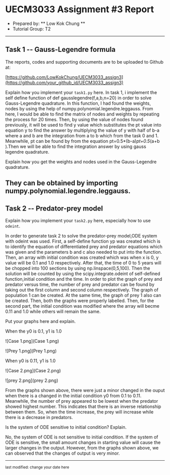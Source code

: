 UECM3033 Assignment #3 Report
========================================================

- Prepared by: ** Low Kok Chung **
- Tutorial Group: T2

--------------------------------------------------------

## Task 1 --  Gauss-Legendre formula

The reports, codes and supporting documents are to be uploaded to Github at: 

[https://github.com/LowKokChung/UECM3033_assign3](https://github.com/your_github_id/UECM3033_assign3)


Explain how you implement your `task1.py` here.
In task 1, i implement the  self define function of def gausslegendre(f,a,b,n=20) in order to solve Gauss-Legendre quadrature. In this function, I had found the weights, nodes by using the help of numpy.polynomial.legendre.leggauss. From here, I would be able to find the matrix of  nodes and weights by repeating the process for 20 times. Then, by using the value of nodes found previously, it will be used to find y value which substitutes the pt value into equation y to find the answer by multiplying the value of y with half of b-a where a and b are the integration from a to b which from the task 0 and 1. Meanwhile, pt can be found by from the equation pt=0.5*(b-a)*pt+0.5*(a+b ).Then we will be able to find the integration answer by using gauss legendre quadrature.

Explain how you get the weights and nodes used in the Gauss-Legendre quadrature.

They can be obtained by importing numpy.polynomial.legendre.leggauss.
---------------------------------------------------------

## Task 2 -- Predator-prey model

Explain how you implement your `task2.py` here, especially how to use `odeint`.

In order to generate task 2 to solve the predator-prey model,ODE system with odeint was used. First, a self-define function yp was created which is to identify the equation of differentiated prey and predator equations which was given and the parameters b and c also needed to put into the function. Then, an array with initial condition was created which was when x is 0, y value will be 0.1 and 1.0 respectively. After that, the time of 0 to 5 years will be chopped into 100 sections by using np.linspace(0,5,100). Then the solution will be counted by using the scipy.integrate.odeint of self-defined function,initial condition and the time. In order to plot the graph of prey and predator versus time, the number of prey and predator can be found by taking out the first column and second column respectively. The graph of population 1 can be created. At the same time, the graph of prey 1 also can be created. Then, both the graphs were properly labelled. Then, for the second part, the initial condition was modified where the array will becme 0.11 and 1.0 while others will remain the same.


Put your graphs here and explain.

When the y0 is 0.1, y1 is 1.0

![Case 1.png](Case 1.png)

![Prey 1.png](Prey 1.png)

When y0 is 0.11, y1 is 1.0

![Case 2.png](Case 2.png)

![prey 2.png](prey 2.png)

From the graphs shown above, there were just a minor changed in the ouput when there is a changed in the initial condition y0 from 0.1 to 0.11. Meanwhile, the number of prey appeared to be lowest when the predator showed highest number. This indicates that there is an inverse relationship between them. So, when the time increase, the prey will increase while there is a decrease in predators.

Is the system of ODE sensitive to initial condition? Explain.

No, the system of ODE is not sensitive to initial condition. If the system of ODE is sensitive, the small amount changes in starting value will cause the larger changes in the output. However, from the graphs shown above, we can observed that the changes of output is very minor.

-----------------------------------

<sup>last modified: change your date here</sup>
